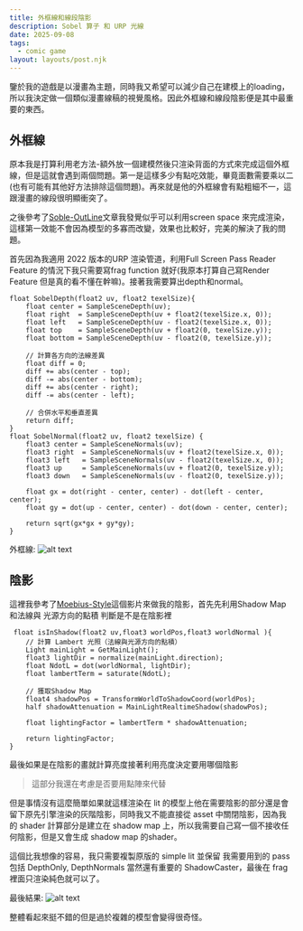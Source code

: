 ```yaml
---
title: 外框線和線段陰影
description: Sobel 算子 和 URP 光線
date: 2025-09-08
tags:
  - comic game
layout: layouts/post.njk
---
```

鑒於我的遊戲是以漫畫為主題，同時我又希望可以減少自己在建模上的loading，所以我決定做一個類似漫畫線稿的視覺風格。因此外框線和線段陰影便是其中最重要的東西。

## 外框線

原本我是打算利用老方法-額外放一個建模然後只渲染背面的方式來完成這個外框線，但是這就會遇到兩個問題。第一是這樣多少有點吃效能，畢竟面數需要乘以二(也有可能有其他好方法排除這個問題)。再來就是他的外框線會有點粗細不一，這跟漫畫的線段很明顯衝突了。

之後參考了[Soble-OutLine](https://www.vertexfragment.com/ramblings/unity-postprocessing-sobel-outline/)文章我發覺似乎可以利用screen space 來完成渲染，這樣第一效能不會因為模型的多寡而改變，效果也比較好，完美的解決了我的問題。

首先因為我適用 2022 版本的URP 渲染管道，利用Full Screen Pass Reader Feature 的情況下我只需要寫frag function 就好(我原本打算自己寫Render Feature 但是真的看不懂在幹嘛)。接著我需要算出depth和normal。

``` hlsl
float SobelDepth(float2 uv, float2 texelSize){
    float center = SampleSceneDepth(uv);
    float right  = SampleSceneDepth(uv + float2(texelSize.x, 0));
    float left   = SampleSceneDepth(uv - float2(texelSize.x, 0));
    float top    = SampleSceneDepth(uv + float2(0, texelSize.y));
    float bottom = SampleSceneDepth(uv - float2(0, texelSize.y));

    // 計算各方向的法線差異
    float diff = 0;   
    diff += abs(center - top);   
    diff -= abs(center - bottom);   
    diff += abs(center - right);   
    diff -= abs(center - left);   

    // 合併水平和垂直差異
    return diff;
}
float SobelNormal(float2 uv, float2 texelSize) {
    float3 center = SampleSceneNormals(uv);
    float3 right  = SampleSceneNormals(uv + float2(texelSize.x, 0));
    float3 left   = SampleSceneNormals(uv - float2(texelSize.x, 0));
    float3 up     = SampleSceneNormals(uv + float2(0, texelSize.y));
    float3 down   = SampleSceneNormals(uv - float2(0, texelSize.y));

    float gx = dot(right - center, center) - dot(left - center, center);
    float gy = dot(up - center, center) - dot(down - center, center);

    return sqrt(gx*gx + gy*gy);
}
```

外框線:
![alt text](../../img/OutlineAndShadow/image.png)


## 陰影

這裡我參考了[Moebius-Style](https://www.youtube.com/watch?v=jlKNOirh66E)這個影片來做我的陰影，首先先利用Shadow Map和法線與 光源方向的點積 判斷是不是在陰影裡
``` hlsl
 float isInShadow(float2 uv,float3 worldPos,float3 worldNormal ){
    // 計算 Lambert 光照（法線與光源方向的點積）
    Light mainLight = GetMainLight();
    float3 lightDir = normalize(mainLight.direction);
    float NdotL = dot(worldNormal, lightDir);
    float lambertTerm = saturate(NdotL);

    // 獲取Shadow Map
    float4 shadowPos = TransformWorldToShadowCoord(worldPos);
    half shadowAttenuation = MainLightRealtimeShadow(shadowPos);

    float lightingFactor = lambertTerm * shadowAttenuation;

    return lightingFactor;
}
```
最後如果是在陰影的畫就計算亮度接著利用亮度決定要用哪個陰影

> 這部分我還在考慮是否要用點陣來代替

但是事情沒有這麼簡單如果就這樣渲染在 lit 的模型上他在需要陰影的部分還是會留下原先引擎渲染的灰階陰影，同時我又不能直接從 asset 中關閉陰影，因為我的 shader 計算部分是建立在 shadow map 上，所以我需要自己寫一個不接收任何陰影，但是又會生成 shadow map 的shader。

這個比我想像的容易，我只需要複製原版的 simple lit 並保留 我需要用到的 pass 包括 DepthOnly,
DepthNormals 當然還有重要的 ShadowCaster，最後在 frag 裡面只渲染純色就可以了。

最後結果:
![alt text](../../img/OutlineAndShadow/image-1.png)

整體看起來挺不錯的但是過於複雜的模型會變得很奇怪。